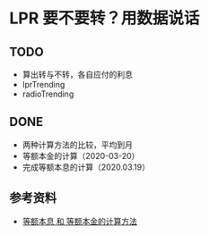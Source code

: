 # LPR 要不要转？用数据说话

## TODO
- 算出转与不转，各自应付的利息
- lprTrending
- radioTrending

## DONE
- 两种计算方法的比较，平均到月
- 等额本金的计算（2020-03-20）
- 完成等额本息的计算（2020.03.19）

## 参考资料
- [等额本息 和 等额本金的计算方法](https://zhidao.baidu.com/question/240622841169803084.html)